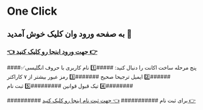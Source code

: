 # One Click
## به صفحه ورود وان کلیک خوش آمدید 👋 
### [👈 جهت ورود اینجا رو کلیک کنید 👉](https://god.onelivepc.com)

####✅️پنج مرحله ساخت اکانت را دنبال کنید:
#####1️⃣ نام کاربری با حروف انگلیسی
######2️⃣ ایمیل ترجیحا صحیح
#######3️⃣ رمز عبور بیشتر از ۷ کاراکتر
########4️⃣ تیک قبول قوانین
#########5️⃣ ثبت نام


########## برای ثبت نام 
########### [👈 جهت ثبت نام اینجا رو کلیک کنید 👉](https://god.onelivepc.com/register?aff=TcVmxbIjz8)
